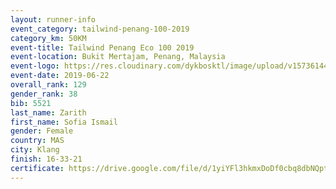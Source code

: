 ```yaml
--- 
layout: runner-info 
event_category: tailwind-penang-100-2019 
category_km: 50KM 
event-title: Tailwind Penang Eco 100 2019 
event-location: Bukit Mertajam, Penang, Malaysia 
event-logo: https://res.cloudinary.com/dykbosktl/image/upload/v1573614442/Logo/Logo_gqlzi3.jpg 
event-date: 2019-06-22 
overall_rank: 129
gender_rank: 38
bib: 5521
last_name: Zarith
first_name: Sofia Ismail
gender: Female
country: MAS
city: Klang
finish: 16-33-21
certificate: https://drive.google.com/file/d/1yiYFl3hkmxDoDf0cbq8dbNQpt2Wtm3p/view?usp=sharing
--- 
```

